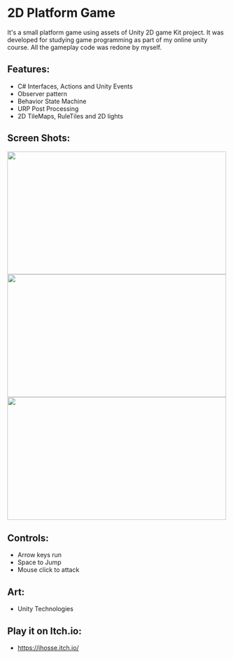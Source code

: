 # 2D Platform Game
It's a small platform game using assets of Unity 2D game Kit project. It was developed for studying game programming as part of my online unity course. 
All the gameplay code was redone by myself.

## Features:
- C# Interfaces, Actions and Unity Events
- Observer pattern
- Behavior State Machine
- URP Post Processing
- 2D TileMaps, RuleTiles and 2D lights 

## Screen Shots:
<img src="https://github.com/ihosse/ExamplePlatformGame/blob/main/Assets/Readme/ScreenShot_1.jpg" width="500" height="280">
<img src="https://github.com/ihosse/ExamplePlatformGame/blob/main/Assets/Readme/ScreenShot_2.jpg" width="500" height="280">
<img src="https://github.com/ihosse/ExamplePlatformGame/blob/main/Assets/Readme/ScreenShot_3.jpg" width="500" height="280">

## Controls:
- Arrow keys run
- Space to Jump
- Mouse click to attack

## Art: 
- Unity Technologies

## Play it on Itch.io: 
- https://ihosse.itch.io/

